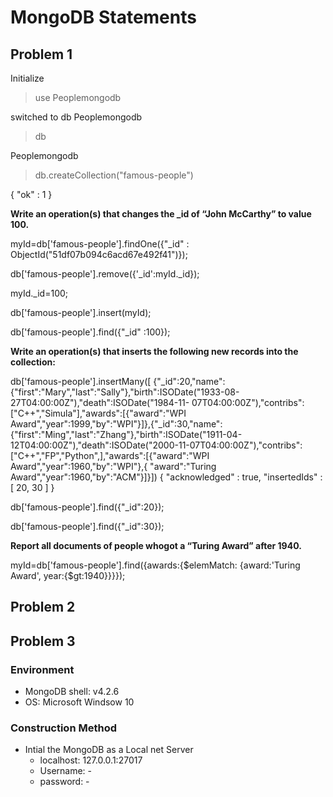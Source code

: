 # MongoDB Statements
## Problem 1

Initialize 

> use Peoplemongodb

switched to db Peoplemongodb

> db

Peoplemongodb

> db.createCollection("famous-people")

{ "ok" : 1 }




**Write an operation(s) that changes the _id of  “John McCarthy” to value  100.**

 myId=db['famous-people'].findOne({"_id" : ObjectId("51df07b094c6acd67e492f41")});

 db['famous-people'].remove({'_id':myId._id});

 myId._id=100;

 db['famous-people'].insert(myId);

 db['famous-people'].find({"_id" :100});
 
 **Write an operation(s) that inserts the following new records into the collection:**
 
 db['famous-people'].insertMany([
 {"_id":20,"name":{"first":"Mary","last":"Sally"},"birth":ISODate("1933-08-27T04:00:00Z"),"death":ISODate("1984-11- 07T04:00:00Z"),"contribs":["C++","Simula"],"awards":[{"award":"WPI Award","year":1999,"by":"WPI"}]},{"_id":30,"name":{"first":"Ming","last":"Zhang"},"birth":ISODate("1911-04-12T04:00:00Z"),"death":ISODate("2000-11-07T04:00:00Z"),"contribs":["C++","FP","Python",],"awards":[{"award":"WPI Award","year":1960,"by":"WPI"},{ "award":"Turing Award","year":1960,"by":"ACM"}]}])
{ "acknowledged" : true, "insertedIds" : [ 20, 30 ] }

 db['famous-people'].find({"_id":20});
 
 db['famous-people'].find({"_id":30});
 
 **Report all documents of people whogot a “Turing Award” after 1940.**
 
 myId=db['famous-people'].find({awards:{$elemMatch: {award:'Turing Award', year:{$gt:1940}}}});
 
 
## Problem 2
## Problem 3
### Environment
- MongoDB shell: v4.2.6
- OS: Microsoft Windsow 10
### Construction Method
- Intial the MongoDB as a Local net Server
  - localhost: 127.0.0.1:27017
  - Username: - 
  - password: -
